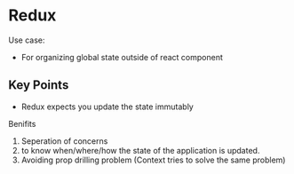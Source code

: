 # Redux

 Use case:
  - For organizing global state outside of react component


## Key Points
- Redux expects you update the state immutably

Benifits
1. Seperation of concerns 
2. to know when/where/how the state of the application is updated.
3. Avoiding prop drilling problem (Context tries to solve the same problem)
